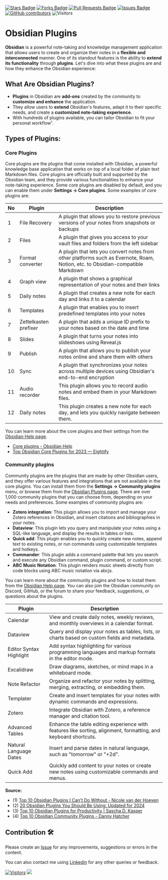 <a href="https://github.com/drshahizan/obsidian/stargazers"><img src="https://img.shields.io/github/stars/drshahizan/obsidian" alt="Stars Badge"/></a>
<a href="https://github.com/drshahizan/obsidian/network/members"><img src="https://img.shields.io/github/forks/drshahizan/obsidian" alt="Forks Badge"/></a>
<a href="https://github.com/drshahizan/obsidian/pulls"><img src="https://img.shields.io/github/issues-pr/drshahizan/obsidian" alt="Pull Requests Badge"/></a>
<a href="https://github.com/drshahizan/obsidian"><img src="https://img.shields.io/github/issues/drshahizan/obsidian" alt="Issues Badge"/></a>
<a href="https://github.com/drshahizan/obsidian/graphs/contributors"><img alt="GitHub contributors" src="https://img.shields.io/github/contributors/drshahizan/obsidian?color=2b9348"></a>
![Visitors](https://api.visitorbadge.io/api/visitors?path=https%3A%2F%2Fgithub.com%2Fdrshahizan%2obsidian&labelColor=%23d9e3f0&countColor=%23697689&style=flat)

# Obsidian Plugins

**Obsidian** is a powerful note-taking and knowledge management application that allows users to create and organize their notes in a **flexible and interconnected** manner. One of its standout features is the ability to **extend its functionality** through **plugins**. Let's dive into what these plugins are and how they enhance the Obsidian experience:

## **What Are Obsidian Plugins?**
   - **Plugins** in Obsidian are **add-ons** created by the community to **customize and enhance** the application.
   - They allow users to **extend** Obsidian's features, adapt it to their specific needs, and create a **customized note-taking experience**.
   - With hundreds of plugins available, you can tailor Obsidian to fit your personal workflow¹.

## Types of Plugins:
### Core Plugins
Core plugins are the plugins that come installed with Obsidian, a powerful knowledge base application that works on top of a local folder of plain text Markdown files. Core plugins are officially built and supported by the Obsidian team, and they provide various functionalities to enhance your note-taking experience. Some core plugins are disabled by default, and you can enable them under **Settings → Core plugins**. Some examples of core plugins are:

| No | Plugin | Description | 
| --- | --- | --- | 
| 1 | File Recovery | A plugin that allows you to restore previous versions of your notes from snapshots or backups | 
| 2 | Files | A plugin that gives you access to your vault files and folders from the left sidebar | 
| 3 | Format converter | A plugin that lets you convert notes from other platforms such as Evernote, Roam, Notion, etc. to Obsidian-compatible Markdown | 
| 4 | Graph view | A plugin that shows a graphical representation of your notes and their links | 
| 5 | Daily notes | A plugin that creates a new note for each day and links it to a calendar | 
| 6 | Templates | A plugin that enables you to insert predefined templates into your notes | 
| 7 | Zettelkasten prefixer | A plugin that adds a unique ID prefix to your notes based on the date and time | 
| 8 | Slides | A plugin that turns your notes into slideshows using Reveal.js | 
| 9 | Publish | A plugin that allows you to publish your notes online and share them with others | 
| 10 | Sync | A plugin that synchronizes your notes across multiple devices using Obsidian's end-to-end encryption | 
| 11 | Audio recorder | This plugin allows you to record audio notes and embed them in your Markdown files. |
| 12 | Daily notes | This plugin creates a new note for each day, and lets you quickly navigate between them.|

You can learn more about the core plugins and their settings from the [Obsidian Help page](https://help.obsidian.md/Plugins/Core+plugins). 
- [Core plugins - Obsidian Help](https://help.obsidian.md/Plugins/Core+plugins)
- [Top Obsidian Core Plugins for 2023 — Eightify](https://eightify.app/summary/technology-and-software/top-obsidian-core-plugins-for-2023)

### Community plugins 

Community plugins are the plugins that are made by other Obsidian users, and they offer various features and integrations that are not available in the core plugins. You can install them from the **Settings → Community plugins** menu, or browse them from the [Obsidian Plugins page](https://obsidian.md/plugins). There are over 1,000 community plugins that you can choose from, depending on your needs and preferences. Some examples of community plugins are:

- **Zotero integration**: This plugin allows you to import and manage your Zotero references in Obsidian, and insert citations and bibliographies in your notes.
- **Dataview**: This plugin lets you query and manipulate your notes using a SQL-like language, and display the results in tables or lists.
- **Quick add**: This plugin enables you to quickly create new notes, append text to existing notes, or run commands using customizable templates and hotkeys.
- **Commander**: This plugin adds a command palette that lets you search and execute any Obsidian command, plugin command, or custom script.
- **ABC Music Notation**: This plugin renders music sheets directly from code blocks using ABC music notation via abcjs.

You can learn more about the community plugins and how to install them from the [Obsidian Help page](https://dannyhatcher.com/top-10-obsidian-community-plugins). You can also join the Obsidian community on Discord, GitHub, or the forum to share your feedback, suggestions, or questions about the plugins.

| Plugin | Description |
| --- | --- |
| Calendar | View and create daily notes, weekly reviews, and monthly overviews in a calendar format. |
| Dataview | Query and display your notes as tables, lists, or charts based on custom fields and metadata. |
| Editor Syntax Highlight | Add syntax highlighting for various programming languages and markup formats in the editor mode. |
| Excalidraw | Draw diagrams, sketches, or mind maps in a whiteboard mode. |
| Note Refactor | Organize and refactor your notes by splitting, merging, extracting, or embedding them. |
| Templater | Create and insert templates for your notes with dynamic commands and expressions. |
| Zotero | Integrate Obsidian with Zotero, a reference manager and citation tool. |
| Advanced Tables | Enhance the table editing experience with features like sorting, alignment, formatting, and keyboard shortcuts. |
| Natural Language Dates | Insert and parse dates in natural language, such as "tomorrow" or "+2d". |
| Quick Add | Quickly add content to your notes or create new notes using customizable commands and menus. |


**Source:**
- (1) [Top 10 Obsidian Plugins I Can't Do Without - Nicole van der Hoeven](https://nicolevanderhoeven.com/blog/20220223-top-10-obsidian-plugins/)
- (2) [20 Obsidian Plugins You Should Be Using: Updated for 2024](https://facedragons.com/foss/obsidian-plugins/)
- (3) [Top 10 Obsidian Plugins for Productivity | Sascha D. Kasper](https://sascha-kasper.com/obsidian-plugins-you-cant-afford-to-miss/)
- (4) [Top 10 Obsidian Community Plugins - Danny Hatcher](https://dannyhatcher.com/top-10-obsidian-community-plugins/)

## Contribution 🛠️
Please create an [Issue](https://github.com/drshahizan/obsidian/issues) for any improvements, suggestions or errors in the content.

You can also contact me using [Linkedin](https://www.linkedin.com/in/drshahizan/) for any other queries or feedback.

[![Visitors](https://api.visitorbadge.io/api/visitors?path=https%3A%2F%2Fgithub.com%2Fdrshahizan&labelColor=%23697689&countColor=%23555555&style=plastic)](https://visitorbadge.io/status?path=https%3A%2F%2Fgithub.com%2Fdrshahizan)
![](https://hit.yhype.me/github/profile?user_id=81284918)



